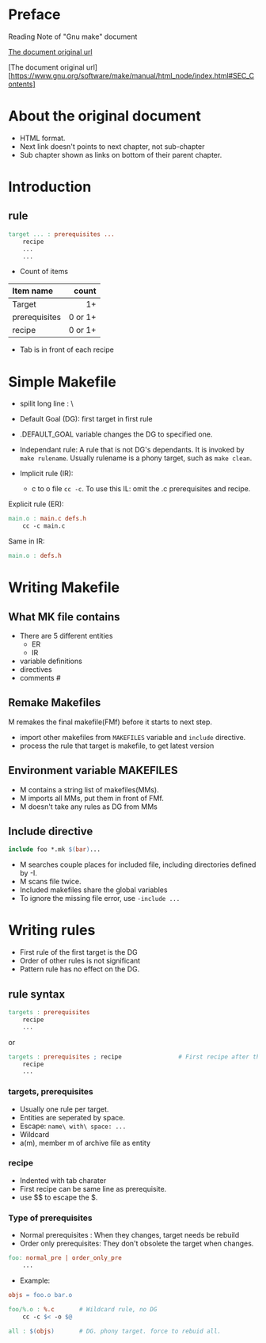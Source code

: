 
# Preface
Reading Note of "Gnu make" document

[The document original url](https://www.gnu.org/software/make/manual/html_node/index.html#SEC_Contents)


[The document original url][https://www.gnu.org/software/make/manual/html_node/index.html#SEC_Contents]

	

# About the original document
- HTML format. 
- Next link doesn't points to next chapter, not sub-chapter 
- Sub chapter shown as links on bottom of their parent chapter. 
	
# Introduction
## rule
```makefile	
target ... : prerequisites ...
	recipe
	...
	...
```
+ Count of items

Item name | count
:----------|------: 
Target | 1+
prerequisites |0 or 1+ 
recipe | 0 or 1+

+ Tab is in front of each recipe
	
# Simple Makefile
	
- spilit long line : \
- Default Goal (DG): first target in first rule 
- .DEFAULT_GOAL variable changes the DG to specified one.
- Independant rule: A rule that is not DG's dependants. It is invoked by `make rulename`. Usually rulename is a phony target, such as `make clean`.
	
- Implicit rule (IR): 
	- c to o file `cc -c`. To use this IL:  omit the .c prerequisites and recipe.

Explicit rule (ER):
```makefile
main.o : main.c defs.h
	cc -c main.c
```
Same in IR: 
```makefile
main.o : defs.h
```

# Writing Makefile
## What MK file contains
- There are 5 different entities
	- ER
	- IR 
 - variable definitions
 - directives
 - comments #

## Remake Makefiles
M remakes the final makefile(FMf) before it starts to next step.
- import other makefiles from `MAKEFILES` variable and `include` directive.
- process the rule that target is makefile, to get latest version

## Environment variable MAKEFILES 
- M contains a string list of makefiles(MMs). 
- M imports all MMs, put them in front of FMf.
- M doesn't take any rules as DG from MMs 

## Include directive
```makefile
include foo *.mk $(bar)...
```
- M searches couple places for included file, including directories defined by -I.
- M scans file twice. 
- Included makefiles share the global variables
- To ignore the missing file error, use `-include ...`
	
# Writing rules
- First rule of the first target is the DG
- Order of other rules is not significant
- Pattern rule has no effect on the DG.

## rule syntax
```makefile
targets : prerequisites
	recipe
	...
```
or 
```makefile 
targets : prerequisites ; recipe				# First recipe after the prerequisites
	recipe
	...
```
	
### targets, prerequisites
- Usually one rule per target.
- Entities are seperated by space.
- Escape: `name\ with\ space: ...`
- Wildcard 
- a(m), member m of archive file as entity
	
### recipe
- Indented with tab charater
- First recipe can be same line as prerequisite. 
- use $$ to escape the $. 

### Type of prerequisites
- Normal prerequisites : When they changes, target needs be rebuild
- Order only prerequisites: They don't obsolete the target when changes.
```makefile
foo: normal_pre | order_only_pre
	...
```                              
- Example:
```makefile
objs = foo.o bar.o

foo/%.o : %.c		# Wildcard rule, no DG 
	cc -c $< -o $@
		
all : $(objs)		# DG. phony target. force to rebuid all. 
```		

			
	
	
	
	
 
	
